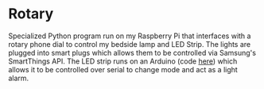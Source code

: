 # Rotary

Specialized Python program run on my Raspberry Pi that interfaces with a rotary phone dial to control my bedside lamp and LED Strip. The lights are plugged into smart plugs which allows them to be controlled via Samsung's SmartThings API. The LED strip runs on an Arduino (code [here](https://github.com/TyHil/led-strip-effects-and-game/)) which allows it to be controlled over serial to change mode and act as a light alarm.
